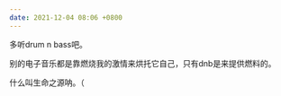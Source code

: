 ```yaml
---
date: 2021-12-04 08:06 +0800
---
```


多听drum n bass吧。

别的电子音乐都是靠燃烧我的激情来烘托它自己，只有dnb是来提供燃料的。

什么叫生命之源呐。（
